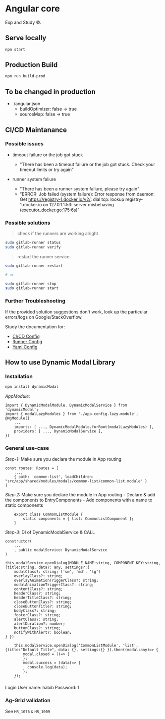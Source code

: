 # Angular core

Exp and Study &copy;.

## Serve locally

```bash
npm start
```

## Production Build

```bash
npm run build-prod
```

## To be changed in production

- ./angular.json
  - buildOptimizer: false -> true
  - sourceMap: false -> true

## CI/CD Maintanance

### Possible issues

- timeout failure or the job got stuck
    - "There has been a timeout failure or the job got stuck. Check your timeout limits or try again"

- runner system faliure
    - "There has been a runner system failure, please try again"
    - "ERROR: Job failed (system failure): Error response from daemon: Get https://registry-1.docker.io/v2/: dial tcp: lookup registry-1.docker.io on 127.0.1.1:53: server misbehaving (executor_docker.go:175:6s)"


### Possible solutions

> check if the runners are working alright
```bash
sudo gitlab-runner status
sudo gitlab-runner verify
```

> restart the runner service

```bash
sudo gitlab-runner restart

# or

sudo gitlab-runner stop
sudo gitlab-runner start
```

### Further Troubleshooting

If the provided solution suggestions don't work, look up the particular errors/logs on Google/StackOverflow.

Study the documentation for: 

- [CI/CD Config](https://docs.gitlab.com/ee/ci/)
- [Runner Config](https://docs.gitlab.com/runner/)
- [Yaml Config](https://docs.gitlab.com/ee/ci/yaml/)

## How to use Dynamic Modal Library

### Installation
```bash
npm install dynamicModal
```

*AppModule:*

```
import { DynamicModalModule, DynamicModalService } from 'dynamicModal';
import { modalLazyModules } from './app.config.lazy.module';
@NgModule({
    ...
    imports: [ ..., DynamicModalModule.forRoot(modalLazyModules) ],
    providers: [ ..., DynamicModalService ],
})

```
### General use-case

*Step-1:* Make sure you declare the module in App routing
```
const routes: Routes = [
    ...,
    { path: 'common-list', loadChildren: "src/app/shared/modules/modals/common-list/common-list.module" }
]
```
*Step-2:* Make sure you declare the module in App routing
    - Declare & add the components to EntryComponents
    - Add components with a name to static components
```
    export class CommonListModule {
        static components = { list: CommonListComponent };
    }
```
*Step-3:* DI of DynamicModalService & CALL
```
constructor(
    ...
    , public modalService: DynamicModalService
)
```
```
this.modalService.openDialog(MODULE_NAME:string, COMPONENT_KEY:string, {title:string, data?: any, settings?:{
    modalClass?: string; ['sm', 'md', 'lg']
    overlayClass?: string;
    overlayAnimationTriggerClass?: string;
    modalAnimationTriggerClass?: string;
    contentClass?: string;
    headerClass?: string;
    headerTitleClass?: string;
    closeButtonClass?: string;
    closeButtonTitle?: string;
    bodyClass?: string;
    footerClass?: string;
    alertClass?: string;
    alertDuration?: number;
    buttonClass?: string;
    notifyWithAlert?: boolean;
} })
```
```
    this.modalService.openDialog('CommonListModule', 'list', {title:"Default Title", data: {}, settings:{} }).then((modal:any)=> {
        modal.closed = ()=> {
        };
        modal.success = (data)=> {
          console.log(data);
        };
    });
```
###
Login User name: habib Password: 1
### Ag-Grid validation

See `HR_1076` `&` `HR_1009`
